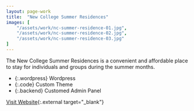 ```yaml
---
layout: page-work
title:  "New College Summer Residences"
images: [
	"/assets/work/nc-summer-residence-01.jpg",
	"/assets/work/nc-summer-residence-02.jpg",
	"/assets/work/nc-summer-residence-03.jpg"
]
---
```


The New College Summer Residences is a convenient and affordable place
to stay for individuals and groups during the summer months.

* {:.wordpress} Wordpress
* {:.code} Custom Theme
* {:.backend} Customed Admin Panel

[Visit Website](http://www.ncsummer.utoronto.ca/){:.external target="_blank"}

